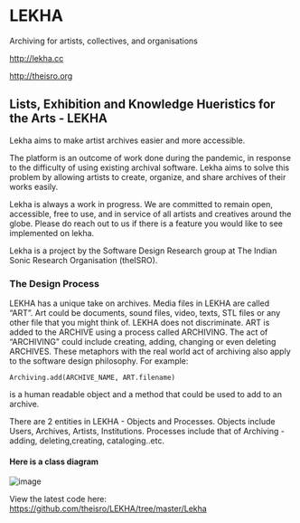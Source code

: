 # LEKHA

Archiving for artists, collectives, and organisations

http://lekha.cc

http://theisro.org

## Lists, Exhibition and Knowledge Hueristics for the Arts - LEKHA

Lekha aims to make artist archives easier and more accessible. 

The platform is an outcome of work done during the pandemic, in response to the difficulty of using existing archival software. Lekha aims to solve this problem by allowing artists to create, organize, and share archives of their works easily.

Lekha is always a work in progress. We are committed to remain open, accessible, free to use, and in service of all artists and creatives around the globe. Please do reach out to us if there is a feature you would like to see implemented on lekha. 

Lekha is a project by the Software Design Research group at The Indian Sonic Research Organisation (theISRO).

### The Design Process

LEKHA has a unique take on archives. Media files in LEKHA are called “ART”. Art could be documents, sound files, video, texts, STL files or any other file that you might think of. LEKHA does not discriminate. ART is added to the ARCHIVE using a process called ARCHIVING. The act of “ARCHIVING” could include creating, adding, changing or even deleting ARCHIVES. These metaphors with the real world act of archiving also apply to the software design philosophy. For example:


```
Archiving.add(ARCHIVE_NAME, ART.filename)
```

is a human readable object and a method that could be used to add to an archive.

There are 2 entities in LEKHA - Objects and Processes. Objects include Users, Archives, Artists, Institutions. Processes include that of Archiving - adding, deleting,creating, cataloging..etc.

#### Here is a class diagram

 ![image](https://user-images.githubusercontent.com/28617707/167278214-16ec383b-3a52-4ec3-b993-73f66b81cafe.png)

View the latest code here:
https://github.com/theisro/LEKHA/tree/master/Lekha


